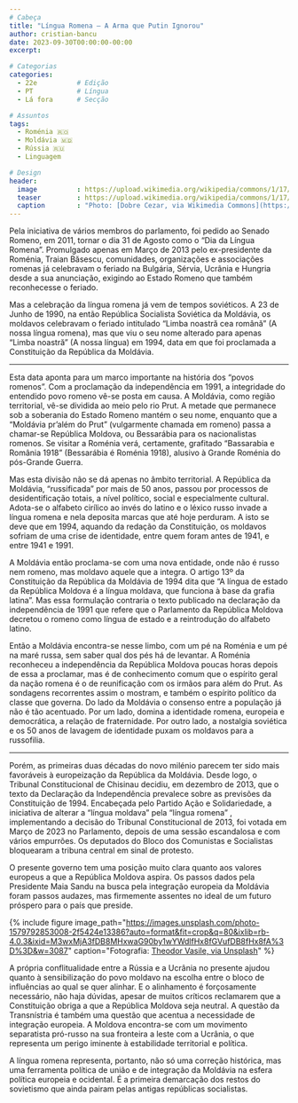 ```yaml
---
# Cabeça
title: "Língua Romena — A Arma que Putin Ignorou"
author: cristian-bancu
date: 2023-09-30T00:00:00-00:00
excerpt:

# Categorias
categories:
  - 22e          # Edição
  - PT           # Língua
  - Lá fora      # Secção

# Assuntos
tags:
  - Roménia 🇷🇴
  - Moldávia 🇲🇩
  - Rússia 🇷🇺
  - Linguagem

# Design
header:
  image          : https://upload.wikimedia.org/wikipedia/commons/1/17/Castelul_Bran2.jpg
  teaser         : https://upload.wikimedia.org/wikipedia/commons/1/17/Castelul_Bran2.jpg
  caption        : "Photo: [Dobre Cezar, via Wikimedia Commons](https://commons.wikimedia.org/wiki/File:Castelul_Bran2.jpg)"
---
```


Pela iniciativa de vários membros do parlamento, foi pedido ao Senado Romeno, em 2011, tornar o dia 31 de Agosto como o “Dia da Língua Romena”. Promulgado apenas em Março de 2013 pelo ex-presidente da Roménia, Traian Băsescu, comunidades, organizações e associações romenas já celebravam o feriado na Bulgária, Sérvia, Ucrânia e Hungria desde a sua anunciação, exigindo ao Estado Romeno que também reconhecesse o feriado.

Mas a celebração da língua romena já vem de tempos soviéticos. A 23 de Junho de 1990, na então República Socialista Soviética da Moldávia, os moldavos celebravam o feriado intitulado “Limba noastră cea română” (A nossa língua romena), mas que viu o seu nome alterado para apenas “Limba noastră” (A nossa língua) em 1994, data em que foi proclamada a Constituição da República da Moldávia.

---

Esta data aponta para um marco importante na história dos “povos romenos”. Com a proclamação da independência em 1991, a integridade do entendido povo romeno vê-se posta em causa. A Moldávia, como região territorial, vê-se dividida ao meio pelo rio Prut. A metade que permanece sob a soberania do Estado Romeno mantém o seu nome, enquanto que a “Moldávia pr’além do Prut” (vulgarmente chamada em romeno) passa a chamar-se República Moldova, ou Bessarábia para os nacionalistas romenos. Se visitar a Roménia verá, certamente, grafitado “Bassarabia e România 1918” (Bessarábia é Roménia 1918), alusivo à Grande Roménia do pós-Grande Guerra.

Mas esta divisão não se dá apenas no âmbito territorial. A República da Moldávia, “russificada” por mais de 50 anos, passou por processos de desidentificação totais, a nível político, social e especialmente cultural. Adota-se o alfabeto cirílico ao invés do latino e o léxico russo invade a língua romena e nela deposita marcas que até hoje perduram. A isto se deve que em 1994, aquando da redação da Constituição, os moldavos sofriam de uma crise de identidade, entre quem foram antes de 1941, e entre 1941 e 1991.

A Moldávia então proclama-se com uma nova entidade, onde não é russo nem romeno, mas moldavo aquele que a integra. O artigo 13º da Constituição da República da Moldávia de 1994 dita que “A língua de estado da República Moldova é a língua moldava, que funciona à base da grafia latina”. Mas essa formulação contraria o texto publicado na declaração da independência de 1991 que refere que o Parlamento da República Moldova decretou o romeno como língua de estado e a reintrodução do alfabeto latino.

Então a Moldávia encontra-se nesse limbo, com um pé na Roménia e um pé na maré russa, sem saber qual dos pés há de levantar. A Roménia reconheceu a independência da República Moldova poucas horas depois de essa a proclamar, mas é de conhecimento comum que o espírito geral da nação romena é o de reunificação com os irmãos para além do Prut. As sondagens recorrentes assim o mostram, e também o espírito político da classe que governa. Do lado da Moldávia o consenso entre a população já não é tão acentuado. Por um lado, domina a identidade romena, europeia e democrática, a relação de fraternidade. Por outro lado, a nostalgia soviética e os 50 anos de lavagem de identidade puxam os moldavos para a russofilia.

---

Porém, as primeiras duas décadas do novo milénio parecem ter sido mais favoráveis à europeização da República da Moldávia. Desde logo, o Tribunal Constitucional de Chisinau decidiu, em dezembro de 2013, que o texto da Declaração da Independência prevalece sobre as previsões da Constituição de 1994. Encabeçada pelo Partido Ação e Solidariedade, a iniciativa de alterar a “língua moldava” pela “língua romena” , implementando a decisão do Tribunal Constitucional de 2013, foi votada em Março de 2023 no Parlamento, depois de uma sessão escandalosa e com vários empurrões. Os deputados do Bloco dos Comunistas e Socialistas bloquearam a tribuna central em sinal de protesto.

O presente governo tem uma posição muito clara quanto aos valores europeus a que a República Moldova aspira. Os passos dados pela Presidente Maia Sandu na busca pela integração europeia da Moldávia foram passos audazes, mas firmemente assentes no ideal de um futuro próspero para o país que preside.

{% include figure image_path="https://images.unsplash.com/photo-1579792853008-2f5424e13386?auto=format&fit=crop&q=80&ixlib=rb-4.0.3&ixid=M3wxMjA3fDB8MHxwaG90by1wYWdlfHx8fGVufDB8fHx8fA%3D%3D&w=3087" caption="Fotografia: [Theodor Vasile, via Unsplash](https://unsplash.com/photos/EqyiREee8-4)" %}

A própria conflitualidade entre a Rússia e a Ucrânia no presente ajudou quanto à sensibilização do povo moldavo na escolha entre o bloco de influências ao qual se quer alinhar. E o alinhamento é forçosamente necessário, não haja dúvidas, apesar de muitos críticos reclamarem que a Constituição obriga a que a República Moldova seja neutral. A questão da Transnístria é também uma questão que acentua a necessidade de integração europeia. A Moldova encontra-se com um movimento separatista pró-russo na sua fronteira a leste com a Ucrânia, o que representa um perigo iminente à estabilidade territorial e política.

A língua romena representa, portanto, não só uma correção histórica, mas uma ferramenta política de união e de integração da Moldávia na esfera política europeia e ocidental. É a primeira demarcação dos restos do sovietismo que ainda pairam pelas antigas repúblicas socialistas.